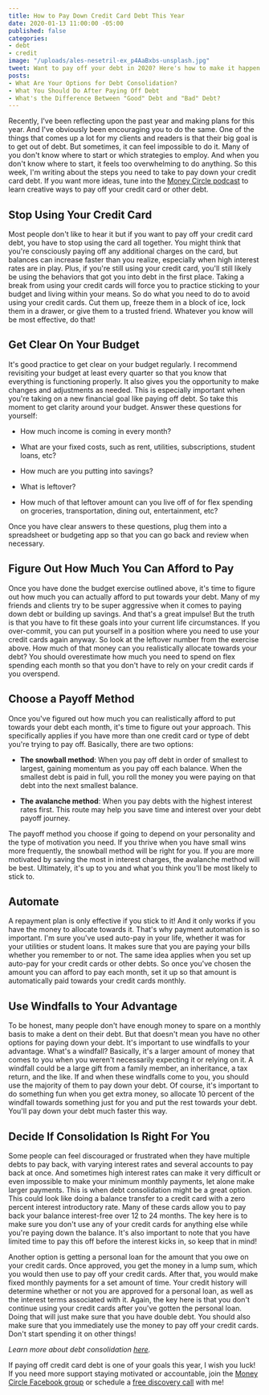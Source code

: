 ```yaml
---
title: How to Pay Down Credit Card Debt This Year
date: 2020-01-13 11:00:00 -05:00
published: false
categories:
- debt
- credit
image: "/uploads/ales-nesetril-ex_p4AaBxbs-unsplash.jpg"
tweet: Want to pay off your debt in 2020? Here's how to make it happen.
posts:
- What Are Your Options for Debt Consolidation?
- What You Should Do After Paying Off Debt
- What's the Difference Between "Good" Debt and "Bad" Debt?
---
```


Recently, I've been reflecting upon the past year and making plans for this year. And I've obviously been encouraging you to do the same. One of the things that comes up a lot for my clients and readers is that their big goal is to get out of debt. But sometimes, it can feel impossible to do it. Many of you don't know where to start or which strategies to employ. And when you don't know where to start, it feels too overwhelming to do anything. So this week, I'm writing about the steps you need to take to pay down your credit card debt. If you want more ideas, tune into the [Money Circle podcast](www.maggiegermano.com/podcast/creative-ways-to-pay-down-credit-card-debt/) to learn creative ways to pay off your credit card or other debt.

## Stop Using Your Credit Card

Most people don't like to hear it but if you want to pay off your credit card debt, you have to stop using the card all together. You might think that you're consciously paying off any additional charges on the card, but balances can increase faster than you realize, especially when high interest rates are in play. Plus, if you're still using your credit card, you'll still likely be using the behaviors that got you into debt in the first place. Taking a break from using your credit cards will force you to practice sticking to your budget and living within your means. So do what you need to do to avoid using your credit cards. Cut them up, freeze them in a block of ice, lock them in a drawer, or give them to a trusted friend. Whatever you know will be most effective, do that!

## Get Clear On Your Budget

It's good practice to get clear on your budget regularly. I recommend revisiting your budget at least every quarter so that you know that everything is functioning properly. It also gives you the opportunity to make changes and adjustments as needed. This is especially important when you're taking on a new financial goal like paying off debt. So take this moment to get clarity around your budget. Answer these questions for yourself:

* How much income is coming in every month?

* What are your fixed costs, such as rent, utilities, subscriptions, student loans, etc?

* How much are you putting into savings?

* What is leftover?

* How much of that leftover amount can you live off of for flex spending on groceries, transportation, dining out, entertainment, etc?

Once you have clear answers to these questions, plug them into a spreadsheet or budgeting app so that you can go back and review when necessary.

## Figure Out How Much You Can Afford to Pay

Once you have done the budget exercise outlined above, it's time to figure out how much you can actually afford to put towards your debt. Many of my friends and clients try to be super aggressive when it comes to paying down debt or building up savings. And that's a great impulse! But the truth is that you have to fit these goals into your current life circumstances. If you over-commit, you can put yourself in a position where you need to use your credit cards again anyway. So look at the leftover number from the exercise above. How much of that money can you realistically allocate towards your debt? You should overestimate how much you need to spend on flex spending each month so that you don't have to rely on your credit cards if you overspend. 

## Choose a Payoff Method

Once you've figured out how much you can realistically afford to put towards your debt each month, it's time to figure out your approach. This specifically applies if you have more than one credit card or type of debt you're trying to pay off. Basically, there are two options:

* **The snowball method**: When you pay off debt in order of smallest to largest, gaining momentum as you pay off each balance. When the smallest debt is paid in full, you roll the money you were paying on that debt into the next smallest balance.

* **The avalanche method**: When you pay debts with the highest interest rates first. This route may help you save time and interest over your debt payoff journey.

The payoff method you choose if going to depend on your personality and the type of motivation you need. If you thrive when you have small wins more frequently, the snowball method will be right for you. If you are more motivated by saving the most in interest charges, the avalanche method will be best. Ultimately, it's up to you and what you think you'll be most likely to stick to.

## Automate

A repayment plan is only effective if you stick to it! And it only works if you have the money to allocate towards it. That's why payment automation is so important. I'm sure you've used auto-pay in your life, whether it was for your utilities or student loans. It makes sure that you are paying your bills whether you remember to or not. The same idea applies when you set up auto-pay for your credit cards or other debts. So once you've chosen the amount you can afford to pay each month, set it up so that amount is automatically paid towards your credit cards monthly. 

## Use Windfalls to Your Advantage

To be honest, many people don't have enough money to spare on a monthly basis to make a dent on their debt. But that doesn't mean you have no other options for paying down your debt. It's important to use windfalls to your advantage. What's a windfall? Basically, it's a larger amount of money that comes to you when you weren't necessarily expecting it or relying on it. A windfall could be a large gift from a family member, an inheritance, a tax return, and the like. If and when these windfalls come to you, you should use the majority of them to pay down your debt. Of course, it's important to do something fun when you get extra money, so allocate 10 percent of the windfall towards something just for you and put the rest towards your debt. You'll pay down your debt much faster this way.

## Decide If Consolidation Is Right For You

Some people can feel discouraged or frustrated when they have multiple debts to pay back, with varying interest rates and several accounts to pay back at once. And sometimes high interest rates can make it very difficult or even impossible to make your minimum monthly payments, let alone make larger payments. This is when debt consolidation might be a great option. This could look like doing a balance transfer to a credit card with a zero percent interest introductory rate. Many of these cards allow you to pay back your balance interest-free over 12 to 24 months. The key here is to make sure you don't use any of your credit cards for anything else while you're paying down the balance. It's also important to note that you have limited time to pay this off before the interest kicks in, so keep that in mind! 

Another option is getting a personal loan for the amount that you owe on your credit cards. Once approved, you get the money in a lump sum, which you would then use to pay off your credit cards. After that, you would make fixed monthly payments for a set amount of time. Your credit history will determine whether or not you are approved for a personal loan, as well as the interest terms associated with it. Again, the key here is that you don't continue using your credit cards after you've gotten the personal loan. Doing that will just make sure that you have double debt. You should also make sure that you immediately use the money to pay off your credit cards. Don't start spending it on other things!

*Learn more about debt consolidation [here](https://www.maggiegermano.com/blog/what-are-your-options-for-debt-consolidation/).*

If paying off credit card debt is one of your goals this year, I wish you luck! If you need more support staying motivated or accountable, join the [Money Circle Facebook group](https://www.facebook.com/groups/MoneyCircleGroup) or schedule a [free discovery call](https://maggiegermanofinancialcoaching.as.me/discovery) with me!